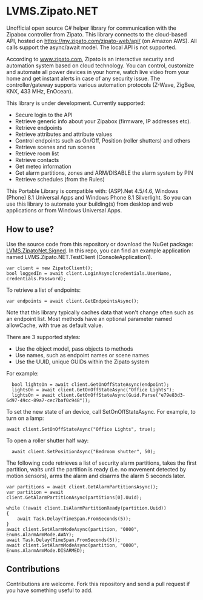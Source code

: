 # LVMS.Zipato.NET
Unofficial open source C# helper library for communication with the Zipabox controller from Zipato. This library connects to the cloud-based API, hosted on https://my.zipato.com/zipato-web/api/ (on Amazon AWS). All calls support the async/await model. The local API is not supported.

According to www.zipato.com, Zipato is an interactive security and automation system based on cloud technology. You can control, customize and automate all power devices in your home, watch live video from your home and get instant alerts in case of any security issue. The controller/gateway supports various automation protocols (Z-Wave, ZigBee, KNX, 433 MHz, EnOcean).

This library is under development. Currently supported:
- Secure login to the API
- Retrieve generic info about your Zipabox (firmware, IP addresses etc).
- Retrieve endpoints
- Retrieve attributes and attribute values
- Control endpoints such as On/Off, Position (roller shutters) and others
- Retrieve scenes and run scenes
- Retrieve room list
- Retrieve contacts
- Get meteo information
- Get alarm partitions, zones and ARM/DISABLE the alarm system by PIN
- Retrieve schedules (from the Rules)

This Portable Library is compatible with: (ASP).Net 4.5/4.6, Windows (Phone) 8.1 Universal Apps and Windows Phone 8.1 Silverlight. So you can use this library to automate your building(s) from desktop and web applications or from Windows Universal Apps.

## How to use?
Use the source code from this repository or download the NuGet package: [LVMS.ZipatoNet.Signed](https://www.nuget.org/packages/LVMS.ZipatoNet.Signed/). In this repo, you can find an example application named LVMS.Zipato.NET.TestClient (ConsoleApplication1).
	
	var client = new ZipatoClient();
	bool loggedIn = await client.LoginAsync(credentials.UserName, credentials.Password);
	
To retrieve a list of endpoints:	

	var endpoints = await client.GetEndpointsAsync();

Note that this library typically caches data that won't change often such as an endpoint list. Most methods have an optional parameter named allowCache, with true as default value.

There are 3 supported styles:
- Use the object model, pass objects to methods
- Use names, such as endpoint names or scene names
- Use the UUID, unique GUIDs within the Zipato system

For example:
```
  bool lightsOn = await client.GetOnOffStateAsync(endpoint);
  lightsOn = await client.GetOnOffStateAsync("Office Lights");
  lightsOn = await client.GetOnOffStateAsync(Guid.Parse("e79e83d3-6d97-49cc-89a7-cec7baf0c948"));
```
To set the new state of an device, call SetOnOffStateAsync. For example, to turn on a lamp:
  ```
  await client.SetOnOffStateAsync("Office Lights", true);
  ```
To open a roller shutter half way:
```
  await client.SetPositionAsync("Bedroom shutter", 50);
```

The following code retrieves a list of security alarm partitions, takes the first partition, waits until the partition is ready (i.e. no movement detected by motion sensors), arms the alarm and disarms the alarm 5 seconds later.

```
var partitions = await client.GetAlarmPartitionsAsync();
var partition = await client.GetAlarmPartitionAsync(partitions[0].Uuid);

while (!await client.IsAlarmPartitionReady(partition.Uuid))
{
	await Task.Delay(TimeSpan.FromSeconds(5));
}
await client.SetAlarmModeAsync(partition, "0000", Enums.AlarmArmMode.AWAY);
await Task.Delay(TimeSpan.FromSeconds(5));
await client.SetAlarmModeAsync(partition, "0000", Enums.AlarmArmMode.DISARMED);
```

## Contributions

Contributions are welcome. Fork this repository and send a pull request if you have something useful to add.
